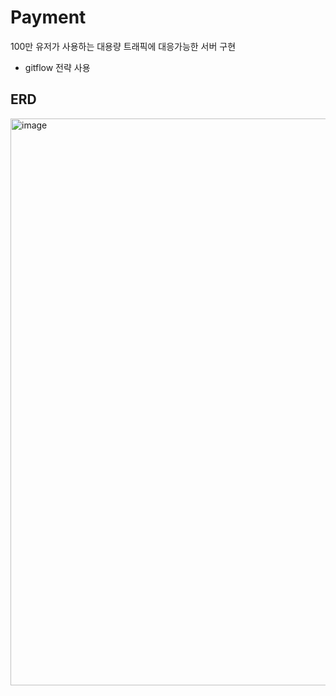 # Payment

100만 유저가 사용하는 대용량 트래픽에 대응가능한 서버 구현

- gitflow 전략 사용


## ERD


<img width="907" alt="image" src="https://github.com/sangyunpark99/Payment/assets/96441638/caba715e-eebb-45fe-b23d-2d633164be2b">

